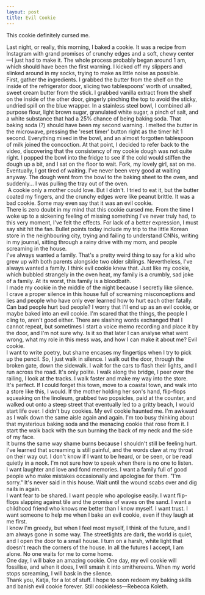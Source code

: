 ```yaml
---
layout: post
title: Evil Cookie
---
```


This cookie definitely cursed me.

<!--more-->

<div class= "indent"> Last night, or really, this morning, I baked a cookie. It was a recipe from Instagram with grand promises of crunchy edges and a soft, chewy center—I just had to make it. The whole process probably began around 1 am, which should have been the first warning. I kicked off my slippers and slinked around in my socks, trying to make as little noise as possible.</div>
<div class= "indent">First, gather the ingredients. I grabbed the butter from the shelf on the inside of the refrigerator door, slicing two tablespoons' worth of unsalted, sweet cream butter from the stick. I grabbed vanilla extract from the shelf on the inside of the other door, gingerly pinching the top to avoid the sticky, undried spill on the blue wrapper. In a stainless steel bowl, I combined all-purpose flour, light brown sugar, granulated white sugar, a pinch of salt, and a white substance that had a 25% chance of being baking soda. That baking soda (?) should have been my second warning. I melted the butter in the microwave, pressing the 'reset timer' button right as the timer hit 1 second. Everything mixed in the bowl, and an almost forgotten tablespoon of milk joined the concoction. At that point, I decided to refer back to the video, discovering that the consistency of my cookie dough was not quite right. I popped the bowl into the fridge to see if the cold would stiffen the dough up a bit, and I sat on the floor to wait. Fork, my lovely girl, sat on me. Eventually, I got tired of waiting. I've never been very good at waiting anyway. The dough went from the bowl to the baking sheet to the oven, and suddenly... I was pulling the tray out of the oven.</div> 
<div class= "indent"> <img src="/assets/evilcookie.png" alt=""> A cookie only a mother could love. But I didn't. I tried to eat it, but the butter coated my fingers, and the crunchy edges were like peanut brittle. It was a bad cookie. Some may even say that it was an evil cookie.</div>
<div class= "indent"> There is zero doubt in my mind that this cookie cursed me. From the time I woke up to a sickening feeling of missing something I've never truly had, to this very moment, I've felt the effects. For lack of a better expression, I must say shit hit the fan. Bullet points today include my trip to the little Korean store in the neighbouring city, trying and failing to understand CNNs, writing in my journal, sitting through a rainy drive with my mom, and people screaming in the house.</div>
<div class= "indent"> I've always wanted a family. That's a pretty weird thing to say for a kid who grew up with both parents alongside two older siblings. Nevertheless, I've always wanted a family. I think evil cookie knew that. Just like my cookie, which bubbled strangely in the oven heat, my family is a crumbly, sad joke of a family. At its worst, this family is a bloodbath.</div>
<div class= "indent"> I made my cookie in the middle of the night because I secretly like silence.</div>
<div class= "indent"> I crave a proper silence in this house full of screaming misconceptions and lies and people who have only ever learned how to hurt each other fatally. Can bad people hurt bad people? I worry that I'll end up as an evil cookie, or maybe baked into an evil cookie. I'm scared that the things, the people I cling to, aren't good either. There are slashing words exchanged that I cannot repeat, but sometimes I start a voice memo recording and place it by the door, and I'm not sure why. Is it so that later I can analyse what went wrong, what my role in this mess was, and how I can make it about me? Evil cookie.</div>
<div class= "indent"> I want to write poetry, but shame encases my fingertips when I try to pick up the pencil. So, I just walk in silence. I walk out the door, through the broken gate, down the sidewalk. I wait for the cars to flash their lights, and I run across the road. It's only polite. I walk along the bridge, I peer over the railing, I look at the tracks. I walk faster and make my way into the store.</div>
<div class= "indent"> It's perfect. If I could forget this town, move to a coastal town, and walk into a store like this, I would. If the mother holding her son's hand, flip-flops squeaking on the linoleum, grabbed two popsicles, paid at the counter, and walked out onto a steep street that eventually led to a gritty beach, I would start life over. I didn't buy cookies. My evil cookie haunted me. I'm awkward as I walk down the same aisle again and again. I'm too busy thinking about that mysterious baking soda and the menacing cookie that rose from it. I start the walk back with the sun burning the back of my neck and the side of my face.</div>
<div class= "indent"> It burns the same way shame burns because I shouldn't still be feeling hurt. I've learned that screaming is still painful, and the words claw at my throat on their way out. I don't know if I want to be heard, or be seen, or be read quietly in a nook. I'm not sure how to speak when there is no one to listen. 
<div class= "indent"> I want laughter and love and fond memories. I want a family full of good people who make mistakes occasionally and apologise for them. "I'm sorry." It's never said in this house. Wait until the wound scabs over and dig nails in again.</div>
<div class= "indent"> I want fear to be shared. I want people who apologise easily. I want flip-flops slapping against tile and the promise of waves on the sand. I want a childhood friend who knows me better than I know myself. I want trust. I want someone to help me when I bake an evil cookie, even if they laugh at me first.</div>
<div class= "indent"> I know I'm greedy, but when I feel most myself, I think of the future, and I am always gone in some way. The streetlights are dark, the world is quiet, and I open the door to a small house. I turn on a harsh, white light that doesn't reach the corners of the house. In all the futures I accept, I am alone. No one waits for me to come home.</div>
<div class= "indent"> One day, I will bake an amazing cookie. One day, my evil cookie will fossilise, and when it does, I will smash it into smithereens. When my world stops screaming, I will bask in the silence.</div>
<div class= "indent"> Thank you, Katja, for a lot of stuff. I hope to soon redeem my baking skills and banish evil cookie forever. Still cookieless—Rebecca Koleth.</div>



